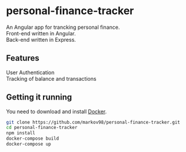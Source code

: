 # personal-finance-tracker
An Angular app for trancking personal finance.</br>
Front-end written in Angular.</br>
Back-end written in Express.

## Features
User Authentication</br>
Tracking of balance and transactions

## Getting it running
You need to download and install <a href="https://www.docker.com/">Docker</a>.
```bash
git clone https://github.com/markov98/personal-finance-tracker.git
cd personal-finance-tracker
npm install
docker-compose build
docker-compose up
```
